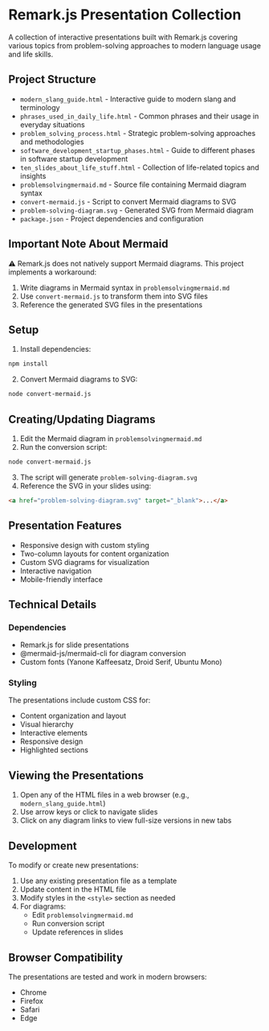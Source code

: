 # Remark.js Presentation Collection

A collection of interactive presentations built with Remark.js covering various topics from problem-solving approaches to modern language usage and life skills.

## Project Structure

- `modern_slang_guide.html` - Interactive guide to modern slang and terminology
- `phrases_used_in_daily_life.html` - Common phrases and their usage in everyday situations
- `problem_solving_process.html` - Strategic problem-solving approaches and methodologies
- `software_development_startup_phases.html` - Guide to different phases in software startup development
- `ten_slides_about_life_stuff.html` - Collection of life-related topics and insights
- `problemsolvingmermaid.md` - Source file containing Mermaid diagram syntax
- `convert-mermaid.js` - Script to convert Mermaid diagrams to SVG
- `problem-solving-diagram.svg` - Generated SVG from Mermaid diagram
- `package.json` - Project dependencies and configuration

## Important Note About Mermaid

⚠️ Remark.js does not natively support Mermaid diagrams. This project implements a workaround:

1. Write diagrams in Mermaid syntax in `problemsolvingmermaid.md`
2. Use `convert-mermaid.js` to transform them into SVG files
3. Reference the generated SVG files in the presentations

## Setup

1. Install dependencies:
```bash
npm install
```

2. Convert Mermaid diagrams to SVG:
```bash
node convert-mermaid.js
```

## Creating/Updating Diagrams

1. Edit the Mermaid diagram in `problemsolvingmermaid.md`
2. Run the conversion script:
```bash
node convert-mermaid.js
```
3. The script will generate `problem-solving-diagram.svg`
4. Reference the SVG in your slides using:
```html
<a href="problem-solving-diagram.svg" target="_blank">...</a>
```

## Presentation Features

- Responsive design with custom styling
- Two-column layouts for content organization
- Custom SVG diagrams for visualization
- Interactive navigation
- Mobile-friendly interface

## Technical Details

### Dependencies

- Remark.js for slide presentations
- @mermaid-js/mermaid-cli for diagram conversion
- Custom fonts (Yanone Kaffeesatz, Droid Serif, Ubuntu Mono)

### Styling

The presentations include custom CSS for:
- Content organization and layout
- Visual hierarchy
- Interactive elements
- Responsive design
- Highlighted sections

## Viewing the Presentations

1. Open any of the HTML files in a web browser (e.g., `modern_slang_guide.html`)
2. Use arrow keys or click to navigate slides
3. Click on any diagram links to view full-size versions in new tabs

## Development

To modify or create new presentations:

1. Use any existing presentation file as a template
2. Update content in the HTML file
3. Modify styles in the `<style>` section as needed
4. For diagrams:
   - Edit `problemsolvingmermaid.md`
   - Run conversion script
   - Update references in slides

## Browser Compatibility

The presentations are tested and work in modern browsers:
- Chrome
- Firefox
- Safari
- Edge
